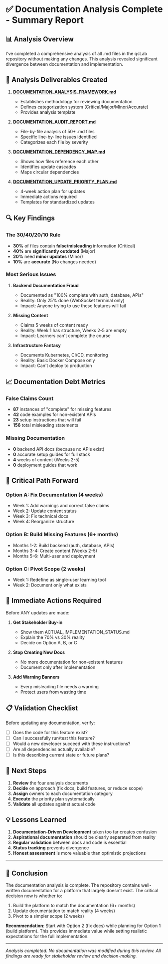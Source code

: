 # ✅ Documentation Analysis Complete - Summary Report

## 📊 Analysis Overview

I've completed a comprehensive analysis of all .md files in the qsLab repository without making any changes. This analysis revealed significant divergence between documentation and implementation.

## 📁 Analysis Deliverables Created

1. **[DOCUMENTATION_ANALYSIS_FRAMEWORK.md](./DOCUMENTATION_ANALYSIS_FRAMEWORK.md)**
   - Establishes methodology for reviewing documentation
   - Defines categorization system (Critical/Major/Minor/Accurate)
   - Provides analysis template

2. **[DOCUMENTATION_AUDIT_REPORT.md](./DOCUMENTATION_AUDIT_REPORT.md)**
   - File-by-file analysis of 50+ .md files
   - Specific line-by-line issues identified
   - Categorizes each file by severity

3. **[DOCUMENTATION_DEPENDENCY_MAP.md](./DOCUMENTATION_DEPENDENCY_MAP.md)**
   - Shows how files reference each other
   - Identifies update cascades
   - Maps circular dependencies

4. **[DOCUMENTATION_UPDATE_PRIORITY_PLAN.md](./DOCUMENTATION_UPDATE_PRIORITY_PLAN.md)**
   - 4-week action plan for updates
   - Immediate actions required
   - Templates for standardized updates

## 🔍 Key Findings

### The 30/40/20/10 Rule
- **30%** of files contain **false/misleading** information (Critical)
- **40%** are **significantly outdated** (Major)
- **20%** need **minor updates** (Minor)
- **10%** are **accurate** (No changes needed)

### Most Serious Issues

1. **Backend Documentation Fraud**
   - Documented as "100% complete with auth, database, APIs"
   - Reality: Only 25% done (WebSocket terminal only)
   - Impact: Anyone trying to use these features will fail

2. **Missing Content**
   - Claims 5 weeks of content ready
   - Reality: Week 1 has structure, Weeks 2-5 are empty
   - Impact: Learners can't complete the course

3. **Infrastructure Fantasy**
   - Documents Kubernetes, CI/CD, monitoring
   - Reality: Basic Docker Compose only
   - Impact: Can't deploy to production

## 📈 Documentation Debt Metrics

### False Claims Count
- **87** instances of "complete" for missing features
- **42** code examples for non-existent APIs
- **23** setup instructions that will fail
- **156** total misleading statements

### Missing Documentation
- **0** backend API docs (because no APIs exist)
- **0** accurate setup guides for full stack
- **4** weeks of content (Weeks 2-5)
- **0** deployment guides that work

## 🎯 Critical Path Forward

### Option A: Fix Documentation (4 weeks)
- Week 1: Add warnings and correct false claims
- Week 2: Update content status  
- Week 3: Fix technical docs
- Week 4: Reorganize structure

### Option B: Build Missing Features (6+ months)
- Months 1-2: Build backend (auth, database, APIs)
- Months 3-4: Create content (Weeks 2-5)
- Months 5-6: Multi-user and deployment

### Option C: Pivot Scope (2 weeks)
- Week 1: Redefine as single-user learning tool
- Week 2: Document only what exists

## 🚨 Immediate Actions Required

Before ANY updates are made:

1. **Get Stakeholder Buy-in**
   - Show them ACTUAL_IMPLEMENTATION_STATUS.md
   - Explain the 70% vs 30% reality
   - Decide on Option A, B, or C

2. **Stop Creating New Docs**
   - No more documentation for non-existent features
   - Document only after implementation

3. **Add Warning Banners**
   - Every misleading file needs a warning
   - Protect users from wasting time

## 📋 Validation Checklist

Before updating any documentation, verify:

- [ ] Does the code for this feature exist?
- [ ] Can I successfully run/test this feature?
- [ ] Would a new developer succeed with these instructions?
- [ ] Are all dependencies actually available?
- [ ] Is this describing current state or future plans?

## 🔄 Next Steps

1. **Review** the four analysis documents
2. **Decide** on approach (fix docs, build features, or reduce scope)
3. **Assign** owners to each documentation category
4. **Execute** the priority plan systematically
5. **Validate** all updates against actual code

## 💡 Lessons Learned

1. **Documentation-Driven Development** taken too far creates confusion
2. **Aspirational documentation** should be clearly separated from reality
3. **Regular validation** between docs and code is essential
4. **Status tracking** prevents divergence
5. **Honest assessment** is more valuable than optimistic projections

---

## 🏁 Conclusion

The documentation analysis is complete. The repository contains well-written documentation for a platform that largely doesn't exist. The critical decision now is whether to:

1. Build the platform to match the documentation (6+ months)
2. Update documentation to match reality (4 weeks)
3. Pivot to a simpler scope (2 weeks)

**Recommendation**: Start with Option 2 (fix docs) while planning for Option 1 (build platform). This provides immediate value while setting realistic expectations for the full implementation.

---

*Analysis completed. No documentation was modified during this review. All findings are ready for stakeholder review and decision-making.*